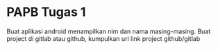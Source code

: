 # PAPB Tugas 1
 Buat aplikasi android menampilkan nim dan nama masing-masing.  Buat project di gitlab atau github, kumpulkan url link project github/gitlab

